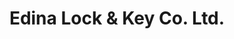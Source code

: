 ---
title: "Edina Lock & Key Co. Ltd."
url: /edinburgh/edina-lock-and-key-co-ltd/
shop: doityourself
---